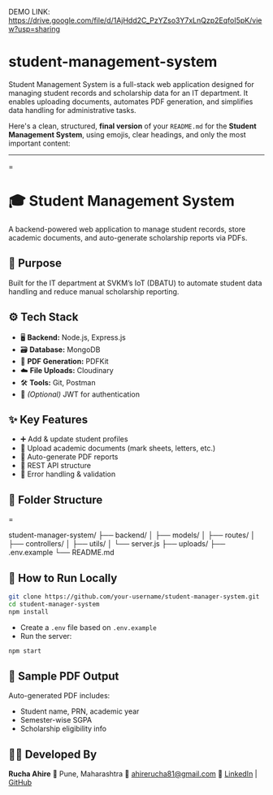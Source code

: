 DEMO LINK:    https://drive.google.com/file/d/1AjHdd2C_PzYZso3Y7xLnQzp2EqfoI5pK/view?usp=sharing



# student-management-system
Student Management System is a full-stack web application designed for managing student records and scholarship data for an IT department. It enables uploading documents, automates PDF generation, and simplifies data handling for administrative tasks.




Here's a clean, structured, **final version** of your `README.md` for the **Student Management System**, using emojis, clear headings, and only the most important content:

---

=
# 🎓 Student Management System

A backend-powered web application to manage student records, store academic documents, and auto-generate scholarship reports via PDFs.

## 📌 Purpose

Built for the IT department at SVKM’s IoT (DBATU) to automate student data handling and reduce manual scholarship reporting.

## ⚙️ Tech Stack

- 🖥️ **Backend:** Node.js, Express.js  
- 🗃️ **Database:** MongoDB  
- 📄 **PDF Generation:** PDFKit 
- ☁️ **File Uploads:** Cloudinary  
- 🛠️ **Tools:** Git, Postman  
- 🔐 *(Optional)* JWT for authentication

## ✨ Key Features

- ➕ Add & update student profiles  
- 📑 Upload academic documents (mark sheets, letters, etc.)  
- 🧾 Auto-generate PDF reports  
- 📡 REST API structure  
- 🧪 Error handling & validation

## 📂 Folder Structure

=

student-manager-system/
├── backend/
│   ├── models/
│   ├── routes/
│   ├── controllers/
│   ├── utils/
│   └── server.js
├── uploads/
├── .env.example
└── README.md



## 🚀 How to Run Locally

```bash
git clone https://github.com/your-username/student-manager-system.git
cd student-manager-system
npm install
````

* Create a `.env` file based on `.env.example`
* Run the server:

```bash
npm start
```

## 🧾 Sample PDF Output

Auto-generated PDF includes:

* Student name, PRN, academic year
* Semester-wise SGPA
* Scholarship eligibility info



## 👩‍💻 Developed By

**Rucha Ahire**
📍 Pune, Maharashtra
📧 [ahirerucha81@gmail.com](mailto:ahirerucha81@gmail.com)
🔗 [LinkedIn](https://linkedin.com/in/rucha-ahire09) | [GitHub](https://github.com/rucha-code-nodes)


